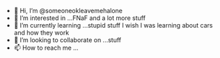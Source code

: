 - 👋 Hi, I’m @someoneokleavemehalone
- 👀 I’m interested in ...FNaF and a lot more stuff
- 🌱 I’m currently learning ...stupid stuff I wish I was learning about cars and how they work
- 💞️ I’m looking to collaborate on ...stuff
- 📫 How to reach me ...

<!---
someoneokleavemehalone/someoneokleavemehalone is a ✨ special ✨ repository because its `README.md` (this file) appears on your GitHub profile.
You can click the Preview link to take a look at your changes.
--->
